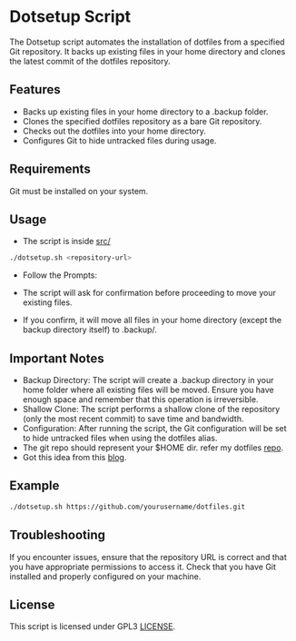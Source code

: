 # Dotsetup Script

The Dotsetup script automates the installation of dotfiles from a specified Git repository. It backs up existing files in your home directory and clones the latest commit of the dotfiles repository.

## Features

- Backs up existing files in your home directory to a .backup folder.
- Clones the specified dotfiles repository as a bare Git repository.
- Checks out the dotfiles into your home directory.
- Configures Git to hide untracked files during usage.

## Requirements

Git must be installed on your system.

## Usage

- The script is inside [src/](src)

```bash
./dotsetup.sh <repository-url>
```

- Follow the Prompts:

- The script will ask for confirmation before proceeding to move your existing files.
- If you confirm, it will move all files in your home directory (except the backup directory itself) to .backup/.

## Important Notes

- Backup Directory: The script will create a .backup directory in your home folder where all existing files will be moved. Ensure you have enough space and remember that this operation is irreversible.
- Shallow Clone: The script performs a shallow clone of the repository (only the most recent commit) to save time and bandwidth.
- Configuration: After running the script, the Git configuration will be set to hide untracked files when using the dotfiles alias.
- The git repo should represent your $HOME dir. refer my dotfiles [repo](https://github.com/tmpstpdwn/.dotfiles).
- Got this idea from this [blog](https://www.atlassian.com/git/tutorials/dotfiles).

## Example

```bash
./dotsetup.sh https://github.com/yourusername/dotfiles.git
```

## Troubleshooting

If you encounter issues, ensure that the repository URL is correct and that you have appropriate permissions to access it.
Check that you have Git installed and properly configured on your machine.

## License
This script is licensed under GPL3 [LICENSE](LICENSE).

